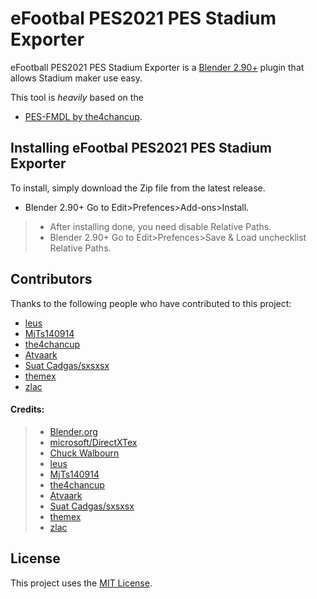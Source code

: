 # eFootbal PES2021 PES Stadium Exporter

eFootball PES2021 PES Stadium Exporter  is a [Blender 2.90+](https://www.blender.org/) plugin that allows Stadium maker use easy.

This tool is *heavily* based on the 

* [PES-FMDL by the4chancup](https://github.com/the4chancup/pes-fmdl-blender). 


## Installing eFootbal PES2021 PES Stadium Exporter 

To install, simply download the Zip file from the latest release.

* Blender 2.90+ Go to Edit>Prefences>Add-ons>Install.
> * After installing done, you need disable Relative Paths.
> * Blender 2.90+ Go to Edit>Prefences>Save & Load unchecklist Relative Paths.




## Contributors

Thanks to the following people who have contributed to this project:

* [leus](https://github.com/leus/)
* [MjTs140914](https://www.facebook.com/MjTs140914/) 
* [the4chancup](https://github.com/the4chancup)
* [Atvaark](https://github.com/Atvaark)
* [Suat Cadgas/sxsxsx](https://evo-web.co.uk/members/sxsxsx.76315/)
* [themex](https://evo-web.co.uk/members/themex.302390/)
* [zlac](https://evo-web.co.uk/members/zlac.136687/)

#### Credits:


> * [Blender.org](https://blenderartists.org/)
> * [microsoft/DirectXTex](https://github.com/microsoft/DirectXTex/releases)
> * [Chuck Walbourn](https://github.com/walbourn)
> * [leus](https://github.com/leus/)
> * [MjTs140914](https://www.facebook.com/MjTs140914/) 
> * [the4chancup](https://github.com/the4chancup)
> * [Atvaark](https://github.com/Atvaark)
> * [Suat Cadgas/sxsxsx](https://evo-web.co.uk/members/sxsxsx.76315/)
> * [themex](https://evo-web.co.uk/members/themex.302390/)
> * [zlac](https://evo-web.co.uk/members/zlac.136687/)


## License
This project uses the [MIT License](LICENSE.md).